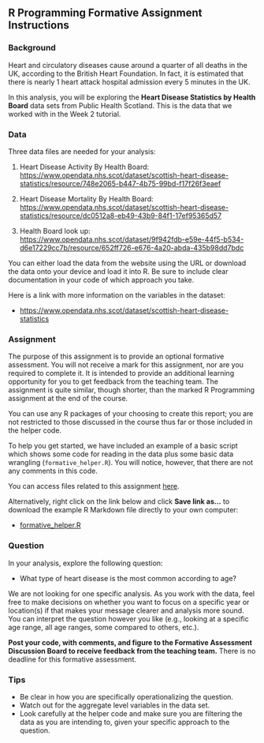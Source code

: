 ## R Programming Formative Assignment Instructions

### Background

Heart and circulatory diseases cause around a quarter of all deaths in the UK, according to the British Heart Foundation. In fact, it is estimated that there is nearly 1 heart attack hospital admission every 5 minutes in the UK. 

In this analysis, you will be exploring the **Heart Disease Statistics by Health Board** data sets from Public Health Scotland. This is the data that we worked with in the Week 2 tutorial. 


### Data

Three data files are needed for your analysis: 

1. Heart Disease Activity By Health Board: https://www.opendata.nhs.scot/dataset/scottish-heart-disease-statistics/resource/748e2065-b447-4b75-99bd-f17f26f3eaef 

2. Heart Disease Mortality By Health Board: https://www.opendata.nhs.scot/dataset/scottish-heart-disease-statistics/resource/dc0512a8-eb49-43b9-84f1-17ef95365d57

3. Health Board look up: https://www.opendata.nhs.scot/dataset/9f942fdb-e59e-44f5-b534-d6e17229cc7b/resource/652ff726-e676-4a20-abda-435b98dd7bdc 

You can either load the data from the website using the URL or download the data onto your device and load it into R. Be sure to include clear documentation in your code of which approach you take. 

Here is a link with more information on the variables in the dataset:

* https://www.opendata.nhs.scot/dataset/scottish-heart-disease-statistics

### Assignment

The purpose of this assignment is to provide an optional formative assessment. You will not receive a mark for this assignment, nor are you required to complete it. It is intended to provide an additional learning opportunity for you to get feedback from the teaching team. The assignment is quite similar, though shorter, than the marked R Programming assignment at the end of the course. 

You can use any R packages of your choosing to create this report; you are not restricted to those discussed in the course thus far or those included in the helper code.

To help you get started, we have included an example of a basic script which shows some code for reading in the data plus some basic data wrangling (`formative_helper.R`). You will notice, however, that there are not any comments in this code. 


You can access files related to this assignment [here](https://github.com/bblankinship/HDS-AY-2021-22/tree/main/Programming%20Formative%20Assessment). 

Alternatively, right click on the link below and click **Save link as...** to download the example R Markdown file directly to your own computer:

* [formative_helper.R](https://github.com/bblankinship/HDS-AY-2021-22/blob/main/Programming%20Formative%20Assessment/Formative%20Assessment%20Helper%20Code.R)

### Question

In your analysis, explore the following question: 

* What type of heart disease is the most common according to age? 

We are not looking for one specific analysis. As you work with the data, feel free to make decisions on whether you want to focus on a specific year or location(s) if that makes your message clearer and analysis more sound. You can interpret the question however you like (e.g., looking at a specific age range, all age ranges, some compared to others, etc.). 


**Post your code, with comments, and figure to the Formative Assessment Discussion Board to receive feedback from the teaching team.** There is no deadline for this formative assessment. 

### Tips

* Be clear in how you are specifically operationalizing the question. 
* Watch out for the aggregate level variables in the data set.
* Look carefully at the helper code and make sure you are filtering the data as you are intending to, given your specific approach to the question. 
